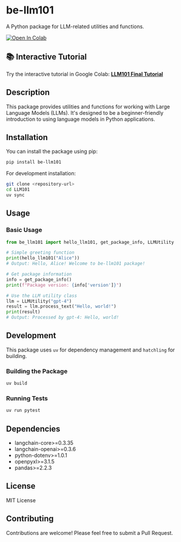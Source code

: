 # be-llm101

A Python package for LLM-related utilities and functions.

[![Open In Colab](https://colab.research.google.com/assets/colab-badge.svg)](https://colab.research.google.com/github/bearingpoint-no/LLM101/blob/main/notebooks/LLM101_FINAL.ipynb)

## 📚 Interactive Tutorial

Try the interactive tutorial in Google Colab: **[LLM101 Final Tutorial](https://colab.research.google.com/github/bearingpoint-no/LLM101/blob/main/notebooks/LLM101_FINAL.ipynb)**

## Description

This package provides utilities and functions for working with Large Language Models (LLMs). It's designed to be a beginner-friendly introduction to using language models in Python applications.

## Installation

You can install the package using pip:

```bash
pip install be-llm101
```

For development installation:

```bash
git clone <repository-url>
cd LLM101
uv sync
```

## Usage

### Basic Usage

```python
from be_llm101 import hello_llm101, get_package_info, LLMUtility

# Simple greeting function
print(hello_llm101("Alice"))
# Output: Hello, Alice! Welcome to be-llm101 package!

# Get package information
info = get_package_info()
print(f"Package version: {info['version']}")

# Use the LLM utility class
llm = LLMUtility("gpt-4")
result = llm.process_text("Hello, world!")
print(result)
# Output: Processed by gpt-4: Hello, world!
```

## Development

This package uses `uv` for dependency management and `hatchling` for building.

### Building the Package

```bash
uv build
```

### Running Tests

```bash
uv run pytest
```

## Dependencies

- langchain-core>=0.3.35
- langchain-openai>=0.3.6
- python-dotenv>=1.0.1
- openpyxl>=3.1.5
- pandas>=2.2.3

## License

MIT License

## Contributing

Contributions are welcome! Please feel free to submit a Pull Request.